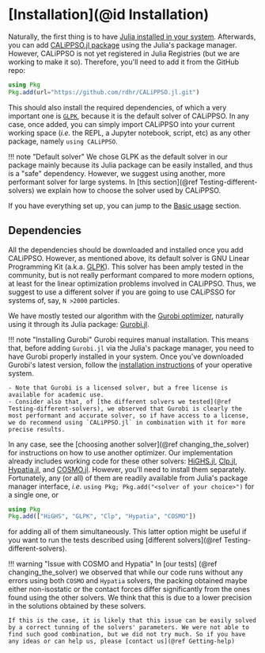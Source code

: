 # [Installation](@id Installation)

Naturally, the first thing is to have [Julia installed in your system](https://julialang.org/downloads/). Afterwards, you can add [CALiPPSO.jl package](https://github.com/rdhr/CALiPPSO.jl) using the Julia's package manager. However, CALiPPSO is not yet registered in Julia Registries (but we are working to make it so). Therefore, you'll need to add it from the GitHub repo:
```julia
using Pkg
Pkg.add(url="https://github.com/rdhr/CALiPPSO.jl.git")
```

This should also install the required dependencies, of which a very important one is [`GLPK`](https://github.com/jump-dev/GLPK.jl), because it is the default solver of CALiPPSO. In any case, once added, you can simply import CALiPPSO into your current working space (*i.e.* the REPL, a Jupyter notebook, script, etc) as any other package, namely `using CALiPPSO`. 

!!! note "Default solver"
    We chose GLPK as the default solver in our package mainly because its Julia package can be easily installed, and thus is a "safe" dependency. However, we suggest using another, more performant solver for large systems. In [this section](@ref Testing-different-solvers) we explain how to choose the solver used by CALiPPSO.

If you have everything set up, you can jump to the [Basic usage](@ref) section.



## Dependencies

All the dependencies should be downloaded and installed once you add CALiPPSO. However, as mentioned above, its default solver is GNU Linear Programming Kit (a.k.a. [GLPK](https://www.gnu.org/software/glpk/)). This solver has been amply tested in the community, but is not really performant compared to more modern options, at least for the linear optimization problems involved in CALiPPSO. Thus, we suggest to use a different solver if you are going to use CALiPSSO for systems of, say, ``N >2000`` particles.

We have mostly tested our algorithm with the [Gurobi optimizer](https://www.gurobi.com/), naturally using it through its Julia package: [Gurobi.jl](https://github.com/jump-dev/Gurobi.jl).

!!! note "Installing Gurobi"
    Gurobi requires manual installation. This means that, before adding `Gurobi.jl` via the Julia's package manager, you need to have Gurobi properly installed in your system. Once you've downloaded Gurobi's latest version, follow the [installation instructions](https://www.gurobi.com/documentation/quickstart.html) of your operative system. 

    - Note that Gurobi is a licensed solver, but a free license is available for academic use. 
    - Consider also that, of [the different solvers we tested](@ref Testing-different-solvers), we observed that Gurobi is clearly the most performant and accurate solver, so if have access to a license, we do recommend using `CALiPPSO.jl` in combination with it for more precise results.

In any case, see the [choosing another solver](@ref changing_the_solver) for instructions on how to use another optimizer. Our implementation already includes working code for these other solvers: [HiGHS.jl](https://github.com/jump-dev/HiGHS.jl), [Clp.jl](https://github.com/jump-dev/Clp.jl), [Hypatia.jl](https://github.com/chriscoey/Hypatia.jl), and [COSMO.jl](https://github.com/oxfordcontrol/COSMO.jl). However, you'll need to install them separately. Fortunately, any (or all) of them are readily available from Julia's package manager interface, *i.e.* `using Pkg; Pkg.add("<solver of your choice>")` for a single one, or

```julia
using Pkg
Pkg.add(["HiGHS", "GLPK", "Clp", "Hypatia", "COSMO"])
```
for adding all of them simultaneously. This latter option might be useful if you want to run the tests described using [different solvers](@ref Testing-different-solvers).

!!! warning "Issue with COSMO and Hypatia"
    In [our tests] (@ref changing_the_solver) we observed that while our code runs without any errors using both `COSMO` and `Hypatia` solvers, the packing obtained maybe either non-isostatic or the contact forces differ significantly from the ones found using the other solvers. We think that this is due to a lower precision in the solutions obtained by these solvers.

    If this is the case, it is likely that this issue can be easily solved by a correct tunning of the solvers' parameters. We were not able to find such good combination, but we did not try much. So if you have any ideas or can help us, please [contact us](@ref Getting-help)
